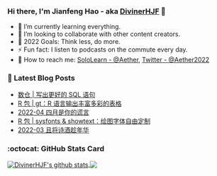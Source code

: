 ### Hi there, I'm Jianfeng Hao - aka [DivinerHJF](https://aetherhjf.netlify.app/) 👋

- 🌱 I’m currently learning everything.
- 👯 I’m looking to collaborate with other content creators.
- 🥅 2022 Goals: Think less, do more.
- ⚡ Fun fact: I listen to podcasts on the commute every day.
- 💌 How to reach me: [SoloLearn - @Aether](https://www.sololearn.com/Profile/17928857), [Twitter - @Aether2022](https://twitter.com/Aether2022)

### 📕 Latest Blog Posts
<!-- BLOG-POST-LIST:START -->
- [数仓 | 写出更好的 SQL 语句](https://aetherhjf.netlify.app/2022-04-03-sql-tips/)
- [R 包 | gt：R 语言输出丰富多彩的表格](https://aetherhjf.netlify.app/2022-04-03-r-gt/)
- [2022-04 四月是你的谎言](https://aetherhjf.netlify.app/2022-04/)
- [R 包 | sysfonts &amp; showtext：绘图字体自由定制](https://aetherhjf.netlify.app/2022-03-31-r-showtext/)
- [2022-03 且将诗酒趁年华](https://aetherhjf.netlify.app/2022-03/)
<!-- BLOG-POST-LIST:END -->

### :octocat: GitHub Stats Card
<!-- github-readme-stats start https://github.com/anuraghazra/github-readme-stats -->
<a href="https://github.com/DivinerHJF?tab=repositories">
  <!-- Change the `github-readme-stats.anuraghazra1.vercel.app` to `github-readme-stats.vercel.app`  -->
  <img align="center" src="https://github-readme-stats.anuraghazra1.vercel.app/api?username=DivinerHJF&show_icons=true&hide=contribs" alt="DivinerHJF's github stats" />
</a>
<a href="https://github.com/DivinerHJF?tab=repositories">
  <img align="center" src="https://github-readme-stats.anuraghazra1.vercel.app/api/top-langs/?username=DivinerHJF&layout=compact" />
</a>
<!-- github-readme-stats end -->

